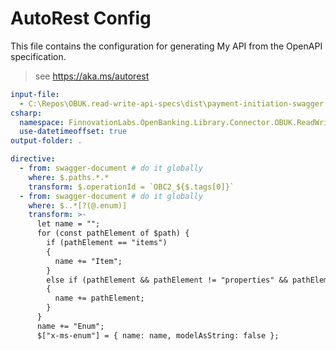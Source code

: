 # AutoRest Config

This file contains the configuration for generating My API from the OpenAPI specification.

> see https://aka.ms/autorest

``` yaml
input-file:
  - C:\Repos\OBUK.read-write-api-specs\dist\payment-initiation-swagger.yaml
csharp:
  namespace: FinnovationLabs.OpenBanking.Library.Connector.OBUK.ReadWriteApi.V3p1p2.PaymentInitiation
  use-datetimeoffset: true
output-folder: .

directive:
  - from: swagger-document # do it globally 
    where: $.paths.*.* 
    transform: $.operationId = `OBC2_${$.tags[0]}`
  - from: swagger-document # do it globally 
    where: $..*[?(@.enum)]
    transform: >-
      let name = "";
      for (const pathElement of $path) {
        if (pathElement == "items")
        {
          name += "Item";
        }
        else if (pathElement && pathElement != "properties" && pathElement != "definitions")
        {
          name += pathElement;
        }
      }
      name += "Enum";
      $["x-ms-enum"] = { name: name, modelAsString: false };
``` 